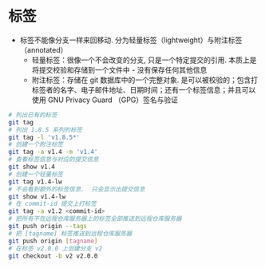 # 标签

- 标签不能像分支一样来回移动. 分为轻量标签（lightweight）与附注标签（annotated）
  - 轻量标签：很像一个不会改变的分支, 只是一个特定提交的引用. 本质上是将提交校验和存储到一个文件中 - 没有保存任何其他信息
  - 附注标签：存储在 git 数据库中的一个完整对象.  是可以被校验的；包含打标签者的名字、电子邮件地址、日期时间；还有一个标签信息；并且可以使用 GNU Privacy Guard （GPG）签名与验证

```sh
# 列出已有的标签
git tag
# 列出 1.8.5 系列的标签
git tag -l 'v1.8.5*'
# 创建一个附注标签
git tag -a v1.4 -m 'v1.4'
# 查看标签信息与对应的提交信息
git show v1.4
# 创建一个轻量标签
git tag v1.4-lw
# 不会看到额外的标签信息.  只会显示出提交信息
git show v1.4-lw
# 在 commit-id 提交上打标签
git tag -a v1.2 <commit-id>
# 把所有不在远程仓库服务器上的标签全部推送到远程仓库服务器
git push origin --tags
# 把 [tagname] 标签推送到远程仓库服务器
git push origin [tagname]
# 在标签 v2.0.0 上创建分支 v2
git checkout -b v2 v2.0.0
```